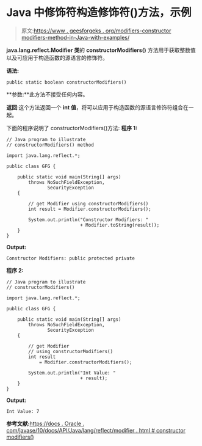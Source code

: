 # Java 中修饰符构造修饰符()方法，示例

> 原文:[https://www . geesforgeks . org/modifiers-constructor modifiers-method-in-Java-with-examples/](https://www.geeksforgeeks.org/modifiers-constructormodifiers-method-in-java-with-examples/)

**java.lang.reflect.Modifier 类**的 **constructorModifiers()** 方法用于获取整数值以及可应用于构造函数的源语言的修饰符。

**语法:**

```
public static boolean constructorModifiers()

```

**参数:**此方法不接受任何内容。

**返回**:这个方法返回一个 **int 值**，将可以应用于构造函数的源语言修饰符组合在一起。

下面的程序说明了 constructorModifiers()方法:
**程序 1:**

```
// Java program to illustrate
// constructorModifiers() method

import java.lang.reflect.*;

public class GFG {

    public static void main(String[] args)
        throws NoSuchFieldException,
               SecurityException
    {

        // get Modifier using constructorModifiers()
        int result = Modifier.constructorModifiers();

        System.out.println("Constructor Modifiers: "
                           + Modifier.toString(result));
    }
}
```

**Output:**

```
Constructor Modifiers: public protected private

```

**程序 2:**

```
// Java program to illustrate
// constructorModifiers()

import java.lang.reflect.*;

public class GFG {

    public static void main(String[] args)
        throws NoSuchFieldException,
               SecurityException
    {

        // get Modifier
        // using constructorModifiers()
        int result
            = Modifier.constructorModifiers();

        System.out.println("Int Value: "
                           + result);
    }
}
```

**Output:**

```
Int Value: 7

```

**参考文献:**[https://docs . Oracle . com/javase/10/docs/API/Java/lang/reflect/modifier . html # constructor modifiers()](https://docs.oracle.com/javase/10/docs/api/java/lang/reflect/Modifier.html#constructorModifiers--)